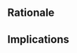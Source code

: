 <!--

Thanks for contributing to cartopy!
Please use this template as a guide to streamline the pull request you are about to make.

Remember: it is significantly easier to merge small pull requests. Consider whether this pull
request could be broken into smaller parts before submitting.

-->



## Rationale

<!-- Please provide detail as to *why* you are making this change. -->


## Implications

<!-- If applicable, to the best of your knowledge, what are the implications of this change? -->


<!--
## Checklist

 * If this is a new feature, please provide an example of its use in the description. We may want to make a
   follow-on pull request to put the example in the gallery!

 * Ensure there is a suitable item in the cartopy test suite for the change you are proposing.

 * Note that you will automatically be asked to sign the
   [Contributor Licence Agreement](https://cla-assistant.io/SciTools/)
   (CLA), if you have not already done so.

-->

